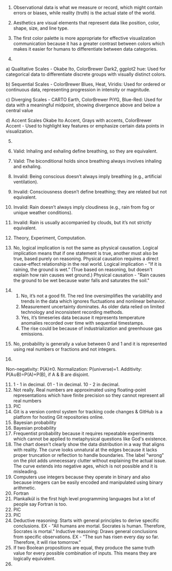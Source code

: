 1. Observational data is what we measure or record, which might contain errors or biases, while reality (truth) is the actual state of the world.
2. Aesthetics are visual elements that represent data like position, color, shape, size, and line type.
3. The first color palette is more appropriate for effective visualization communication because it has a greater contrast between colors which makes it easier for humans to differentiate between data categories.
   
4.
a) Qualitative Scales - 
Okabe Ito, ColorBrewer Dark2, ggplot2 hue:
Used for categorical data to differentiate discrete groups with visually distinct colors.

b) Sequential Scales - 
ColorBrewer Blues, Heat, Viridis:
Used for ordered or continuous data, representing progression in intensity or magnitude.

c) Diverging Scales - 
CARTO Earth, ColorBrewer PiYG, Blue-Red:
Used for data with a meaningful midpoint, showing divergence above and below a central value 

d) Accent Scales
Okabe Ito Accent, Grays with accents, ColorBrewer Accent - 
Used to highlight key features or emphasize certain data points in visualization.

5. 

1. Valid: Inhaling and exhaling define breathing, so they are equivalent.
2. Valid: The biconditional holds since breathing always involves inhaling and exhaling.
3. Invalid: Being conscious doesn’t always imply breathing (e.g., artificial ventilation).
4. Invalid: Consciousness doesn’t define breathing; they are related but not equivalent.
5. Invalid: Rain doesn’t always imply cloudiness (e.g., rain from fog or unique weather conditions).
6. Invalid: Rain is usually accompanied by clouds, but it’s not strictly equivalent.

6. Theory, Experiment, Computation.
7. No, logical implication is not the same as physical causation. Logical implication means that if one statement is true, another must also be true, based purely on reasoning. Physical causation requires a direct cause-effect relationship in the real world. Logical implication - "If it is raining, the ground is wet." (True based on reasoning, but doesn't explain how rain causes wet ground.) Physical causation - "Rain causes the ground to be wet because water falls and saturates the soil."

8. 
   1. No, it’s not a good fit. The red line oversimplifies the variability and trends in the data which ignores fluctuations and nonlinear behavior.
   2. Measurement uncertainty dominates. As older data relied on limited technology and inconsistent recording methods.
   3. Yes, it’s timeseries data because it represents temperature anomalies recorded over time with sequential timestamps.
   4. The rise could be because of industrialization and greenhouse gas emissions.

9. No, probability is generally a value between 0 and 1 and it is represented using real numbers or fractions and not integers.

10.    
Non-negativity: P(A)≥0.
Normalization: P(universe)=1.
Additivity: P(A∪B)=P(A)+P(B), if A & B are disjoint.

11. 1 - 1 in decimal.
    01 - 1 in decimal.
    10 - 2 in decimal.
12. Not really. Real numbers are approximated using floating-point representations which have finite precision so they cannot represent all real numbers
13.  PIC
14.  Git is a version control system for tracking code changes & GitHub is a platform for hosting Git repositories online.
15.  Bayesian probability
16.  Bayesian probability
17.  Frequentist probability because it requires repeatable experiments which cannot be applied to metaphysical questions like God's existence.
18.  The chart doesn't clearly show the data distribution in a way that aligns with reality. The curve looks unnatural at the edges because it lacks proper truncation or reflection to handle boundaries. The label "wrong" on the plot adds unnecessary clutter without explaining the actual issue. The curve extends into negative ages, which is not possible and it is misleading.
19.  Computers use integers because they operate in binary and also because integers can be easily encoded and manipulated using binary arithmetic.
20. Fortran
21. Plankalkül is the first high level programming languages but a lot of people say Fortran is too.
22. PIC
23. PIC
24. Deductive reasoning: Starts with general principles to derive specific conclusions. EX -  "All humans are mortal. Socrates is human. Therefore, Socrates is mortal." Inductive reasoning: Draws general conclusions from specific observations. EX -  "The sun has risen every day so far. Therefore, it will rise tomorrow."
25. If two Boolean propositions are equal, they produce the same truth value for every possible combination of inputs. This means they are logically equivalent.
26. 
